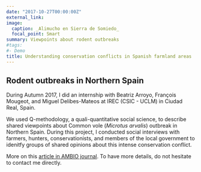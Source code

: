 ```yaml
---
date: "2017-10-27T00:00:00Z"
external_link:
image:
  caption: _Alimucho en Sierra de Somiedo_
  focal_point: Smart
summary: Viewpoints about rodent outbreaks
#tags:
#- Demo
title: Understanding conservation conflicts in Spanish farmland areas
---
```


## Rodent outbreaks in Northern Spain


During Autumn 2017, I did an internship with Beatriz Arroyo, François Mougeot, and Miguel Delibes-Mateos at IREC (CSIC - UCLM) in Ciudad Real, Spain.  

We used Q-methodology, a quali-quantitative social science, to describe shared viewpoints about Common vole (_Microtus arvalis_) outbreak in Northern Spain. During this project, I conducted social interviews with farmers, hunters, conservationists, and members of the local government to idenitfy groups of shared opinions about this intense conservation conflict.   

More on this [article in AMBIO journal](https://link.springer.com/article/10.1007/s13280-019-01256-0). To have more details, do not hesitate to contact me directly. 